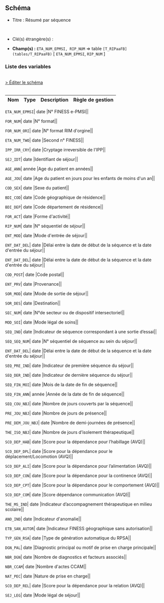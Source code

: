 ## Schéma


- Titre : Résumé par séquence
<br />



- Clé(s) étrangère(s) : <br />

- **Champ(s) :** `ETA_NUM_EPMSI, RIP_NUM`
  => table `[T_RIPaaFB](tables/T_RIPaaFB)` [ `ETA_NUM_EPMSI`, `RIP_NUM` ]<br />

 
### Liste des variables
<br />
<div>
    <a href="https://gitlab.com/healthdatahub/applications-du-hdh/schema-snds/-/tree/master/schemas/T_RIPaaRSA/T_RIPaaRSA.json"
       target="_blank" rel="noopener noreferrer">> Éditer le schéma</a>
</div>
<br />

Nom | Type | Description | Règle de gestion
-|-|-|-



`ETA_NUM_EPMSI`| date |N° FINESS e-PMSI||

`FOR_NUM`| date |N° format||

`FOR_NUM_ORI`| date |N° format RIM d'orgine||

`ETA_NUM_TWO`| date |Second n° FINESS||

`IPP_IRR_CRY`| date |Cryptage irreversible de l'IPP||

`SEJ_IDT`| date |Identifiant de séjour||

`AGE_ANN`| année |Age du patient en années||

`AGE_JOU`| date |Age du patient en jours pour les enfants de moins d'un an||

`COD_SEX`| date |Sexe du patient||

`BDI_COD`| date |Code géographique de résidence||

`BDI_DEP`| date |Code département de résidence||

`FOR_ACT`| date |Forme d'activité||

`RIP_NUM`| date |N° séquentiel de séjour||

`ENT_MOD`| date |Mode d'entrée de séjour||

`ENT_DAT_DEL`| date |Délai entre la date de début de la séquence et la date d'entrée du séjour||

`ENT_DAT_DEL`| date |Délai entre la date de début de la séquence et la date d'entrée du séjour||

`COD_POST`| date |Code postal||

`ENT_PRV`| date |Provenance||

`SOR_MOD`| date |Mode de sortie de séjour||

`SOR_DES`| date |Destination||

`SEC_NUM`| date |N°de secteur ou de dispositif intersectoriel||

`MOD_SOI`| date |Mode légal de soins||

`SEQ_IND`| date |Indicateur de séquence correspondant à une sortie d’essai||

`SEQ_SEQ_NUM`| date |N° séquentiel de séquence au sein du séjour||

`ENT_DAT_DEL`| date |Délai entre la date de début de la séquence et la date d'entrée du séjour||

`SEQ_PRE_IND`| date |Indicateur de première séquence du séjour||

`SEQ_DER_IND`| date |Indicateur de dernière séquence du séjour||

`SEQ_FIN_MOI`| date |Mois de la date de fin de séquence||

`SEQ_FIN_ANN`| année |Année de la date de fin de séquence||

`SEQ_COU_NBJ`| date |Nombre de jours couverts par la séquence||

`PRE_JOU_NBJ`| date |Nombre de jours de présence||

`PRE_DEM_JOU_NBJ`| date |Nombre de demi-journées de présence||

`THE_ISO_NBJ`| date |Nombre de jours d’isolement thérapeutique||

`SCO_DEP_HAB`| date |Score pour la dépendance pour l’habillage (AVQ)||

`SCO_DEP_DPL`| date |Score pour la dépendance pour le déplacement/Locomotion (AVQ)||

`SCO_DEP_ALI`| date |Score pour la dépendance pour l’alimentation (AVQ)||

`SCO_DEP_CON`| date |Score pour la dépendance pour la continence (AVQ)||

`SCO_DEP_CPT`| date |Score pour la dépendance pour le comportement (AVQ)||

`SCO_DEP_COM`| date |Score dépendance communication (AVQ)||

`THE_MS_IND`| date |Indicateur d’accompagnement thérapeutique en milieu scolaire||

`ANO_IND`| date |Indicateur d'anomalie||

`ETB_SAN_AUTOR`| date |Indicateur FINESS géographique sans autorisation||

`TYP_GEN_RSA`| date |Type de génération automatique du RPSA||

`DGN_PAL`| date |Diagnostic principal ou motif de prise en charge principale||

`NBR_DGN`| date |Nombre de diagnostics et facteurs associés||

`NBR_CCAM`| date |Nombre d'actes CCAM||

`NAT_PEC`| date |Nature de prise en charge||

`SCO_DEP_REL`| date |Score pour la dépendance pour la relation (AVQ)||

`SEJ_LEG`| date |Mode légal de séjour||
